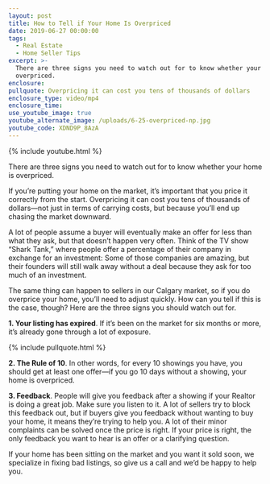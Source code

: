 ```yaml
---
layout: post
title: How to Tell if Your Home Is Overpriced
date: 2019-06-27 00:00:00
tags:
  - Real Estate
  - Home Seller Tips
excerpt: >-
  There are three signs you need to watch out for to know whether your home is
  overpriced.
enclosure:
pullquote: Overpricing it can cost you tens of thousands of dollars
enclosure_type: video/mp4
enclosure_time:
use_youtube_image: true
youtube_alternate_image: /uploads/6-25-overpriced-np.jpg
youtube_code: XDND9P_8AzA
---
```


{% include youtube.html %}

There are three signs you need to watch out for to know whether your home is overpriced.

If you’re putting your home on the market, it’s important that you price it correctly from the start. Overpricing it can cost you tens of thousands of dollars—not just in terms of carrying costs, but because you’ll end up chasing the market downward.

A lot of people assume a buyer will eventually make an offer for less than what they ask, but that doesn’t happen very often. Think of the TV show “Shark Tank,” where people offer a percentage of their company in exchange for an investment: Some of those companies are amazing, but their founders will still walk away without a deal because they ask for too much of an investment.

The same thing can happen to sellers in our Calgary market, so if you do overprice your home, you’ll need to adjust quickly. How can you tell if this is the case, though? Here are the three signs you should watch out for.

**1\. Your listing has expired**. If it’s been on the market for six months or more, it’s already gone through a lot of exposure.

{% include pullquote.html %}

**2\. The Rule of 10**. In other words, for every 10 showings you have, you should get at least one offer—if you go 10 days without a showing, your home is overpriced.

**3\. Feedback**. People will give you feedback after a showing if your Realtor is doing a great job. Make sure you listen to it. A lot of sellers try to block this feedback out, but if buyers give you feedback without wanting to buy your home, it means they’re trying to help you. A lot of their minor complaints can be solved once the price is right. If your price is right, the only feedback you want to hear is an offer or a clarifying question.

If your home has been sitting on the market and you want it sold soon, we specialize in fixing bad listings, so give us a call and we’d be happy to help you.